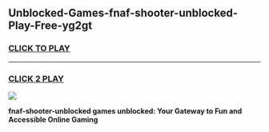 
## Unblocked-Games-fnaf-shooter-unblocked-Play-Free-yg2gt
<h3>
<a href="https://premium76.site?title=fnaf-shooter-unblocked&ref=23A">CLICK TO PLAY</a></h3>
<hr>

<h3>
<a href="https://premium76.site?title=fnaf-shooter-unblocked&ref=23A">CLICK 2 PLAY</a>
  
</h3>

<a href="https://premium76.site?title=fnaf-shooter-unblocked&ref=23A"><img src="https://clearcache.store/games.png"></a>


**fnaf-shooter-unblocked games unblocked: Your Gateway to Fun and Accessible Online Gaming**
